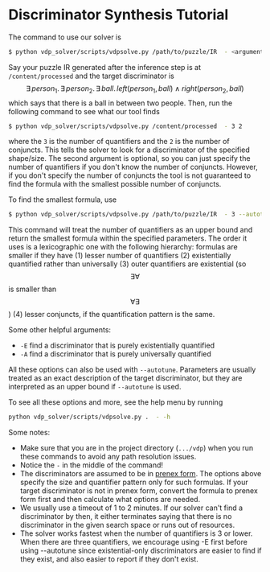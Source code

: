 # Discriminator Synthesis Tutorial

The command to use our solver is

```bash
$ python vdp_solver/scripts/vdpsolve.py /path/to/puzzle/IR  - <arguments>
```
Say your puzzle IR generated after the inference step is at `/content/processed` and the target discriminator is $$\exists\, person_1.\,\exists\, person_2.\, \exists\, ball.\, left(person_1,\,ball) \land right(person_2,\, ball)$$ which says that there is a ball in between two people. Then, run the following command to see what our tool finds

```bash
$ python vdp_solver/scripts/vdpsolve.py /content/processed  - 3 2
```
where the `3` is the number of quantifiers and the `2` is the number of conjuncts. This tells the solver to look for a discriminator of the specified shape/size. The second argument is optional, so you can just specify the number of quantifiers if you don't know the number of conjuncts. However, if you don't specify the number of conjuncts the tool is not guaranteed to find the formula with the smallest possible number of conjuncts.

To find the smallest formula, use

```bash
$ python vdp_solver/scripts/vdpsolve.py /path/to/puzzle/IR  - 3 --autotune
```

This command will treat the number of quantifiers as an upper bound and return the smallest formula within the specified parameters. The order it uses is a lexicographic one with the following hierarchy: formulas are smaller if they have (1) lesser number of quantifiers (2) existentially quantified rather than universally (3) outer quantifiers are existential (so $$\exists\forall$$ is smaller than $$\forall\exists$$) (4) lesser conjuncts, if the quantification pattern is the same.

Some other helpful arguments:
- `-E` find a discriminator that is purely existentially quantified
- `-A` find a discriminator that is purely universally quantified

All these options can also be used with `--autotune`. Parameters are usually treated as an exact description of the target discriminator, but they are interpreted as an upper bound if `--autotune` is used.

To see all these options and more, see the help menu by running

```bash
python vdp_solver/scripts/vdpsolve.py .  - -h
```

Some notes:
- Make sure that you are in the project directory (`.../vdp`) when you run these commands to avoid any path resolution issues.
- Notice the `-` in the middle of the command!
- The discriminators are assumed to be in [prenex form](https://en.wikipedia.org/wiki/Prenex_normal_form). The options above specify the size and quantifier pattern only for such formulas. If your target discriminator is not in prenex form, convert the formula to prenex form first and then calculate what options are needed.
- We usually use a timeout of 1 to 2 minutes. If our solver can't find a discriminator by then, it either terminates saying that there is no discriminator in the given search space or runs out of resources.
- The solver works fastest when the number of quantifiers is 3 or lower. When there are three quantifiers, we encourage using -E first before using --autotune since existential-only discriminators are easier to find if they exist, and also easier to report if they don't exist.

